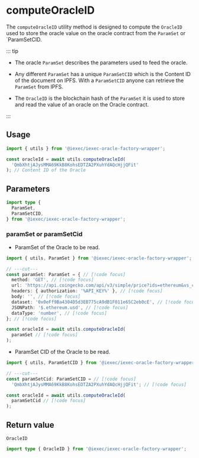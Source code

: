 # computeOracleID

The `computeOracleID` utility method is designed to compute the `OracleID` used
to store the oracle value on the oracle contract from the `ParamSet` or
`ParamSetCID.

::: tip

- The oracle `ParamSet` describes the parameters used to feed the oracle.

- Any different `ParamSet` has a unique `ParamSetCID` which is the Content ID of
  the document on IPFS. With a `ParamSetCID` anyone can retrieve the `ParamSet`
  from IPFS.

- The `OracleID` is the blockchain hash of the `ParamSet` it is used to store
  and read the value of an oracle on the Oracle contract.

:::

## Usage

```ts twoslash
import { utils } from '@iexec/iexec-oracle-factory-wrapper';

const oracleId = await utils.computeOracleId(
  'QmbXhtjAJysMMA69KkB8KohsEDTZA2PXuhYdAQcHjjQFit'
); // Content ID of the Oracle
```

## Parameters

```ts twoslash
import type {
  ParamSet,
  ParamSetCID,
} from '@iexec/iexec-oracle-factory-wrapper';
```

### paramSet or paramSetCid <RequiredBadge />

- ParamSet of the Oracle to be read.

<!-- prettier-ignore-start -->
```ts twoslash
import { utils, ParamSet } from '@iexec/iexec-oracle-factory-wrapper';

// ---cut---
const paramSet: ParamSet = { // [!code focus]
  method: 'GET', // [!code focus]
  url: 'https://api.coingecko.com/api/v3/simple/price?ids=ethereum&vs_currencies=usd', // [!code focus]
  headers: { authorization: '%API_KEY%' }, // [!code focus]
  body: '', // [!code focus]
  dataset: '0x0eFf9Ba4304D5d3EB775cA9dB1F011e65C2eb0cE', // [!code focus]
  JSONPath: '$.ethereum.usd', // [!code focus]
  dataType: 'number', // [!code focus]
}; // [!code focus]

const oracleId = await utils.computeOracleId(
  paramSet // [!code focus]
);
```
<!-- prettier-ignore-end -->

- ParamSet CID of the Oracle to be read.

```ts twoslash
import { utils, ParamSetCID } from '@iexec/iexec-oracle-factory-wrapper';

// ---cut---
const paramSetCid: ParamSetCID = // [!code focus]
  'QmbXhtjAJysMMA69KkB8KohsEDTZA2PXuhYdAQcHjjQFit'; // [!code focus]

const oracleId = await utils.computeOracleId(
  paramSetCid // [!code focus]
);
```

## Return value

`OracleID`

```ts twoslash
import type { OracleID } from '@iexec/iexec-oracle-factory-wrapper';
```
